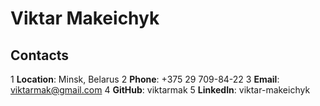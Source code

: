 # Viktar Makeichyk

## Contacts
1	**Location**: Minsk, Belarus
2	**Phone**: +375 29 709-84-22
3	**Email**: viktarmak@gmail.com
4	**GitHub**: viktarmak
5	**LinkedIn**:  viktar-makeichyk
